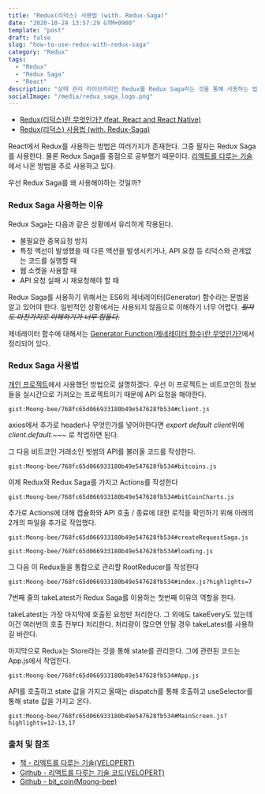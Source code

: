 ```yaml
---
title: "Redux(리덕스) 사용법 (with. Redux-Saga)"
date: "2020-10-24 13:57:29 GTM+0900"
template: "post"
draft: false
slug: "how-to-use-redux-with-redux-saga"
category: "Redux"
tags:
  - "Redux"
  - "Redux Saga"
  - "React"
description: "상태 관리 라이브러리인 Redux를 Redux Saga라는 것을 통해 사용하는 법!"
socialImage: "/media/redux_saga_logo.png"
---
```


- [Redux(리덕스)란 무엇인가? (feat. React and React Native)](/posts/what-is-redux-with-feat-react-and-react-native)
- [Redux(리덕스) 사용법 (with. Redux-Saga)](/posts/how-to-use-redux-with-redux-saga)

React에서 Redux를 사용하는 방법은 여러가지가 존재한다. 그중 필자는 Redux Saga를 사용한다. 물론 Redux Saga를 중점으로 공부했기 때문이다. [리액트를 다루는 기술](#출처-및-참조)에서 나온 방법을 추로 사용하고 있다.

우선 Redux Saga를 왜 사용해야하는 것일까?

### Redux Saga 사용하는 이유

Redux Saga는 다음과 같은 상황에서 유리하게 작용된다.

- 불필요한 중복요청 방지
- 특정 액선이 발생했을 때 다른 액션을 발생시키거나, API 요청 등 리덕스와 관계없는 코드를 실행할 때
- 웹 소켓을 사용할 때
- API 요청 실패 시 재요청해야 할 때

Redux Saga를 사용하기 위해서는 ES6의 제네레이터(Generator) 함수라는 문법을 알고 있어야 한다. 일반적인 상황에서는 사용되지 않음으로 이해하기 너무 어렵다. <del>_필자도 마찬가지로 이해하기가 너무 힘들다._</del>

제네레이터 함수에 대해서는 [Generator Function(제네레이터 함수)란 무엇인가?](/posts/what-is-generator-function)에서 정리되어 있다.

### Redux Saga 사용법

[개인 프로젝트](https://github.com/Moong-bee/bit_chart)에서 사용했던 방법으로 설명하겠다. 우선 이 프로젝트는 비트코인의 정보들을 실시간으로 가져오는 프로젝트이기 때문에 API 요청을 해야한다.

`gist:Moong-bee/768fc65d066933180b49e547628fb534#client.js`

axios에서 추가로 header나 무엇인가를 넣어야한다면 *export default client*위에 _client.default.~~~_ 로 작업하면 된다.

그 다음 비트코인 거래소인 빗썸의 API를 불러올 코드를 작성한다.

`gist:Moong-bee/768fc65d066933180b49e547628fb534#bitcoins.js`

이제 Redux와 Redux Saga를 가지고 Actions를 작성한다

`gist:Moong-bee/768fc65d066933180b49e547628fb534#bitCoinCharts.js`

추가로 Actions에 대해 캡슐화와 API 호출 / 종료에 대한 로직을 확인하기 위해 아래의 2개의 파일을 추가로 작업했다.

`gist:Moong-bee/768fc65d066933180b49e547628fb534#createRequestSaga.js`

`gist:Moong-bee/768fc65d066933180b49e547628fb534#loading.js`

그 다음 이 Redux들을 통합으로 관리할 RootReducer를 작성한다

`gist:Moong-bee/768fc65d066933180b49e547628fb534#index.js?highlights=7`

7번째 줄의 takeLatest가 Redux Saga를 이용하는 첫번째 이유의 역할을 한다.

takeLatest는 가장 마지막에 호출된 요청만 처리한다. 그 외에도 takeEvery도 있는데 이건 여러번의 호출 전부다 처리한다. 처리량이 많으면 안될 경우 takeLatest를 사용하길 바란다.

마지막으로 Redux는 Store라는 것을 통해 state를 관리한다. 그에 관련된 코드는 App.js에서 작업한다.

`gist:Moong-bee/768fc65d066933180b49e547628fb534#App.js`

API를 호출하고 state 값을 가지고 올때는 dispatch를 통해 호출하고 useSelector를 통해 state 값을 가지고 온다.

`gist:Moong-bee/768fc65d066933180b49e547628fb534#MainScreen.js?highlights=12-13,17`

### 출처 및 참조

- [책 - 리엑트를 다루는 기술(VELOPERT)](http://www.yes24.com/Product/Goods/78233628?OzSrank=1)
- [Github - 리액트를 다루는 기술 코드(VELOPERT)](https://github.com/velopert/learning-react)
- [Github - bit_coin(Moong-bee)](https://github.com/Moong-bee/bit_chart)
